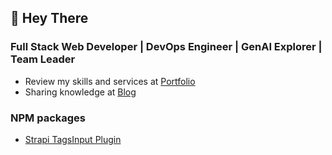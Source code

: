 ## 👋 Hey There

### Full Stack Web Developer | DevOps Engineer | GenAI Explorer | Team Leader

- Review my skills and services at [Portfolio](https://cp-sumi-k.github.io/cp-sumi-k/)
- Sharing knowledge at [Blog](https://medium.com/@cp-sumita-k)


### NPM packages

- [Strapi TagsInput Plugin](https://www.npmjs.com/package/strapi-plugin-tagsinput)

